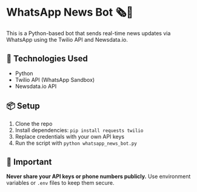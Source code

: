# WhatsApp News Bot 🗞️💬

This is a Python-based bot that sends real-time news updates via WhatsApp using the Twilio API and Newsdata.io.

## 🔧 Technologies Used
- Python
- Twilio API (WhatsApp Sandbox)
- Newsdata.io API

## 📦 Setup

1. Clone the repo
2. Install dependencies: `pip install requests twilio`
3. Replace credentials with your own API keys
4. Run the script with `python whatsapp_news_bot.py`

## 🔐 Important
**Never share your API keys or phone numbers publicly.** Use environment variables or `.env` files to keep them secure.
